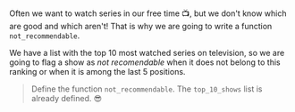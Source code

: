 Often we want to watch series in our free time :tv:, but we don't know which are good and which aren't! That is why we are going to write a function `not_recommendable`. 

We have a list with the top 10 most watched series on television, so we are going to flag a show as _not recomendable_ when it does not belong to this ranking or when it is among the last 5 positions.

> Define the function `not_recommendable`. The `top_10_shows` list is already defined. :sunglasses: